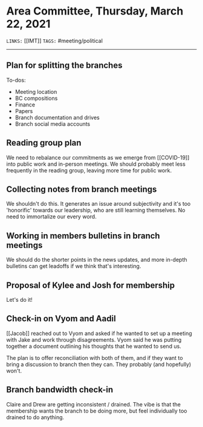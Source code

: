 # Area Committee, Thursday, March 22, 2021
`LINKS:` [[IMT]]
`TAGS:` #meeting/political 

---
## Plan for splitting the branches
To-dos:
- Meeting location
- BC compositions
- Finance
- Papers
- Branch documentation and drives
- Branch social media accounts

## Reading group plan
We need to rebalance our commitments as we emerge from [[COVID-19]] into public work and in-person meetings. We should probably meet less frequently in the reading group, leaving more time for public work. 

## Collecting notes from branch meetings
We shouldn't do this. It generates an issue around subjectivity and it's too 'honorific' towards our leadership, who are still learning themselves. No need to immortalize our every word.

## Working in members bulletins in branch meetings
We should do the shorter points in the news updates, and more in-depth bulletins can get leadoffs if we think that's interesting.

## Proposal of Kylee and Josh for membership
Let's do it!

## Check-in on Vyom and Aadil
[[Jacob]] reached out to Vyom and asked if he wanted to set up a meeting with Jake and work through disagreements. Vyom said he was putting together a document outlining his thoughts that he wanted to send us. 

The plan is to offer reconciliation with both of them, and if they want to bring a discussion to branch then they can. They probably (and hopefully) won't.

## Branch bandwidth check-in
Claire and Drew are getting inconsistent / drained. The vibe is that the membership wants the branch to be doing more, but feel individually too drained to do anything. 